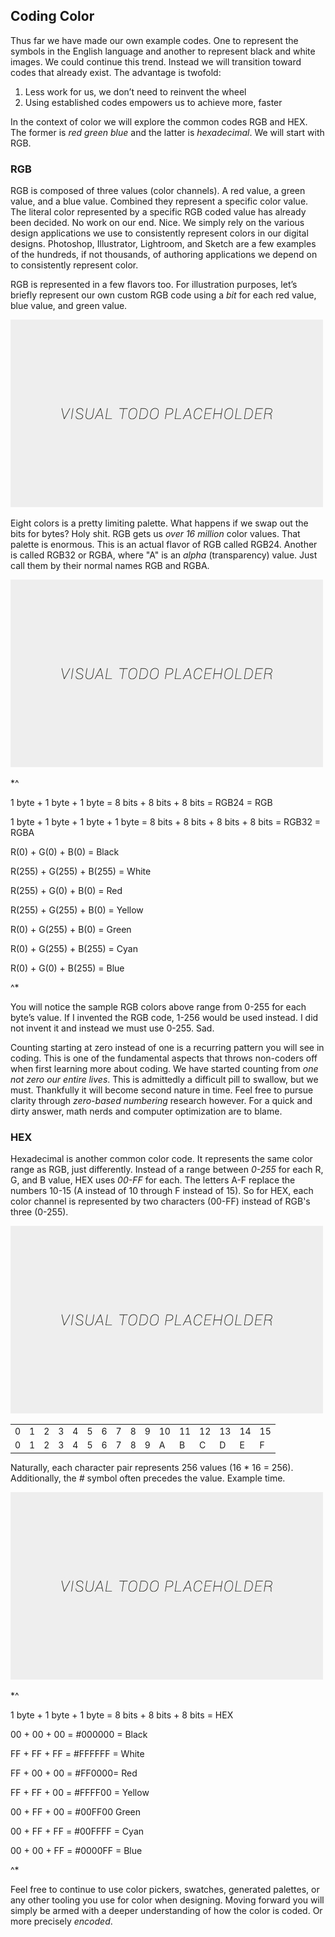 ## Coding Color

Thus far we have made our own example codes. One to represent the symbols in the English language and another to represent black and white images. We could continue this trend. Instead we will transition toward codes that already exist. The advantage is twofold:

1. Less work for us, we don’t need to reinvent the wheel
2. Using established codes empowers us to achieve more, faster

In the context of color we will explore the common codes RGB and HEX. The former is *red green blue* and the latter is *hexadecimal*. We will start with RGB.

### RGB

RGB is composed of three values (color channels). A red value, a green value, and a blue value. Combined they represent a specific color value. The literal color represented by a specific RGB coded value has already been decided. No work on our end. Nice. We simply rely on the various design applications we use to consistently represent colors in our digital designs. Photoshop, Illustrator, Lightroom, and Sketch are a few examples of the hundreds, if not thousands, of authoring applications we depend on to consistently represent color.

RGB is represented in a few flavors too. For illustration purposes, let’s briefly represent our own custom RGB code using a *bit* for each red value, blue value, and green value.

![Custom RGB = 8 different colors](../assets/img/visual-todo-placeholder.jpg "Custom RGB = 8 different colors")

Eight colors is a pretty limiting palette. What happens if we swap out the bits for bytes? Holy shit. RGB gets us *over 16 million* color values. That palette is enormous. This is an actual flavor of RGB called RGB24. Another is called RGB32 or RGBA, where "A" is an *alpha* (transparency) value. Just call them by their normal names RGB and RGBA.

![RGB and RGBA](../assets/img/visual-todo-placeholder.jpg "RGB and RGBA")

*^

1 byte + 1 byte + 1 byte = 8 bits + 8 bits + 8 bits = RGB24 = RGB

1 byte + 1 byte + 1 byte + 1 byte = 8 bits + 8 bits + 8 bits + 8 bits = RGB32 = RGBA

R(0) + G(0) + B(0) = Black

R(255) + G(255) + B(255) = White

R(255) + G(0) + B(0) = Red

R(255) + G(255) + B(0) = Yellow

R(0) + G(255) + B(0) = Green

R(0) + G(255) + B(255) = Cyan

R(0) + G(0) + B(255) = Blue

^*

You will notice the sample RGB colors above range from 0-255 for each byte’s value. If I invented the RGB code, 1-256 would be used instead. I did not invent it and instead we must use 0-255. Sad.

Counting starting at zero instead of one is a recurring pattern you will see in coding. This is one of the fundamental aspects that throws non-coders off when first learning more about coding. We have started counting from *one not zero our entire lives*. This is admittedly a difficult pill to swallow, but we must. Thankfully it will become second nature in time. Feel free to pursue clarity through *zero-based numbering* research however. For a quick and dirty answer, math nerds and computer optimization are to blame.

### HEX

Hexadecimal is another common color code. It represents the same color range as RGB, just differently. Instead of a range between *0-255* for each R, G, and B value, HEX uses *00-FF* for each. The letters A-F replace the numbers 10-15 (A instead of 10 through F instead of 15). So for HEX, each color channel is represented by two characters (00-FF) instead of RGB's three (0-255).

![TODO - Table Replace](../assets/img/visual-todo-placeholder.jpg "TODO - Table Replace")

<table>
  <tr>
    <td>0</td>
    <td>1</td>
    <td>2</td>
    <td>3</td>
    <td>4</td>
    <td>5</td>
    <td>6</td>
    <td>7</td>
    <td>8</td>
    <td>9</td>
    <td>10</td>
    <td>11</td>
    <td>12</td>
    <td>13</td>
    <td>14</td>
    <td>15</td>
  </tr>
  <tr>
    <td>0</td>
    <td>1</td>
    <td>2</td>
    <td>3</td>
    <td>4</td>
    <td>5</td>
    <td>6</td>
    <td>7</td>
    <td>8</td>
    <td>9</td>
    <td>A</td>
    <td>B</td>
    <td>C</td>
    <td>D</td>
    <td>E</td>
    <td>F</td>
  </tr>
</table>

Naturally, each character pair represents 256 values (16 * 16 = 256). Additionally, the *#* symbol often precedes the value. Example time.

![HEX](../assets/img/visual-todo-placeholder.jpg "HEX")

*^

1 byte + 1 byte + 1 byte = 8 bits + 8 bits + 8 bits = HEX

00 + 00 + 00 = #000000 = Black

FF + FF + FF = #FFFFFF = White

FF + 00 + 00 = #FF0000= Red

FF + FF + 00 = #FFFF00 = Yellow

00 + FF + 00 = #00FF00 Green

00 + FF + FF = #00FFFF = Cyan

00 + 00 + FF = #0000FF = Blue

^*

Feel free to continue to use color pickers, swatches, generated palettes, or any other tooling you use for color when designing. Moving forward you will simply be armed with a deeper understanding of how the color is coded. Or more precisely *encoded*.
